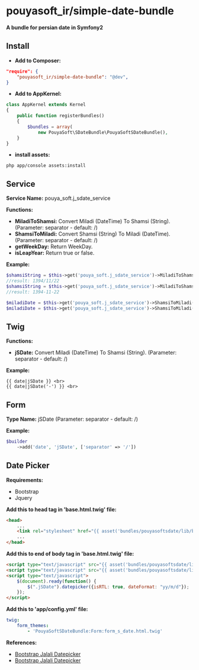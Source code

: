 pouyasoft_ir/simple-date-bundle
========================
**A bundle for persian date in Symfony2**

Install
--------------
* **Add to Composer:**

```json
"require": {
    "pouyasoft_ir/simple-date-bundle": "@dev",
}
```

* **Add to AppKernel:**

```php
class AppKernel extends Kernel
{
    public function registerBundles()
    {
        $bundles = array(
            new PouyaSoft\SDateBundle\PouyaSoftSDateBundle(),
    }
}
```

* **install assets:** 

```
php app/console assets:install
```

Service
--------------
**Service Name:** pouya_soft.j_sdate_service

**Functions:**
* **MiladiToShamsi:** Convert Miladi (DateTime) To Shamsi (String). (Parameter: separator - default: /)
* **ShamsiToMiladi:** Convert Shamsi (String) To Miladi (DateTime). (Parameter: separator - default: /)
* **getWeekDay:**     Return WeekDay.
* **isLeapYear:**     Return true or false.

**Example:**
```php
$shamsiString = $this->get('pouya_soft.j_sdate_service')->MiladiToShamsi(new \DateTime());
//result: 1394/11/22
$shamsiString = $this->get('pouya_soft.j_sdate_service')->MiladiToShamsi(new \DateTime(),'-');
//result: 1394-11-22

$miladiDate = $this->get('pouya_soft.j_sdate_service')->ShamsiToMiladi('1394/11/22');
$miladiDate = $this->get('pouya_soft.j_sdate_service')->ShamsiToMiladi('1394-11-22','-');
```

Twig
--------------
**Functions:**
* **jSDate:** Convert Miladi (DateTime) To Shamsi (String).  (Parameter: separator - default: /)

**Example:**
```twig
{{ date|jSDate }} <br>
{{ date|jSDate('-') }} <br>
```

Form
--------------
**Type Name:** jSDate (Parameter: separator - default: /)

**Example:**
```php
$builder
    ->add('date', 'jSDate', ['separator' => '/'])
```


Date Picker
--------------
**Requirements:**
* Bootstrap
* Jquery

**Add this to head tag in 'base.html.twig' file:**

```html
<head>
    ...
    <link rel="stylesheet" href="{{ asset('bundles/pouyasoftsdate/lib/bootstrap-datepicker/bootstrap-datepicker.min.css') }}"/>
    ...
</head>
```

**Add this to end of body tag in 'base.html.twig' file:**
```html
<script type="text/javascript" src="{{ asset('bundles/pouyasoftsdate/lib/bootstrap-datepicker/bootstrap-datepicker.min.js') }}"></script>
<script type="text/javascript" src="{{ asset('bundles/pouyasoftsdate/lib/bootstrap-datepicker/bootstrap-datepicker.fa.min.js') }}"></script>
<script type="text/javascript">
    $(document).ready(function() {
        $(".jSDate").datepicker({isRTL: true, dateFormat: "yy/m/d"});
    });
</script>
```

**Add this to 'app/config.yml' file:**
```yaml
twig:
    form_themes:
        - 'PouyaSoftSDateBundle:Form:form_s_date.html.twig'
```

**References:**
* [Bootstrap Jalali Datepicker](http://mousavian.github.io/bootstrap-jalali-datepicker/)
* [Bootstrap Jalali Datepicker](http://mousavian.github.io/bootstrap-jalali-datepicker/)
